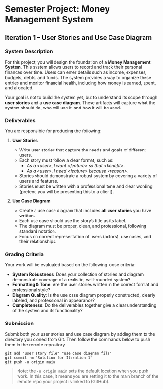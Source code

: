 # Semester Project: Money Management System  
## Iteration 1 – User Stories and Use Case Diagram  

### System Description  
For this project, you will design the foundation of a **Money Management System**. This system allows users to record and track their personal finances over time. Users can enter details such as income, expenses, budgets, debts, and funds. The system provides a way to organize these entries and monitor financial health, including how money is earned, spent, and allocated.  

Your goal is not to build the system yet, but to understand its scope through **user stories** and a **use case diagram**. These artifacts will capture what the system should do, who will use it, and how it will be used.  

### Deliverables  
You are responsible for producing the following:  

1. **User Stories**  
   - Write user stories that capture the needs and goals of different users.  
   - Each story must follow a clear format, such as:  
     - *As a \<user\>, I want \<feature\> so that \<benefit\>.*  
     - *As a \<user\>, I need \<feature\> because \<reason\>.*  
   - Stories should demonstrate a robust system by covering a variety of users and features.
   - Stories must be written with a professional tone and clear wording (pretend you will be presenting this to a client).  

2. **Use Case Diagram**  
   - Create a use case diagram that includes **all user stories** you have written.  
   - Each use case should use the story’s title as its label.  
   - The diagram must be proper, clean, and professional, following standard notation.  
   - Focus on correct representation of users (actors), use cases, and their relationships.  

### Grading Criteria  
Your work will be evaluated based on the following loose criteria:  

- **System Robustness**: Does your collection of stories and diagram demonstrate coverage of a realistic, well-rounded system?  
- **Formatting & Tone**: Are the user stories written in the correct format and professional style?  
- **Diagram Quality**: Is the use case diagram properly constructed, clearly labeled, and professional in appearance?  
- **Completeness**: Do the deliverables together give a clear understanding of the system and its functionality?  

### Submission  
Submit both your user stories and use case diagram by adding them to the directory you cloned from Git. Then follow the commands below to push them to the remote repository.
```
git add "user story file" "use case diagram file"
git commit -m "Solution for Iteration 1"
git push -u origin main
```
>Note: the `-u origin main` sets the default location when you push work. In this case, it means you are setting it to the main branch of the remote repo your project is linked to (GitHub).

